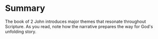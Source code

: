 # Summary

The book of 2 John introduces major themes that resonate throughout Scripture. As you read, note how the narrative prepares the way for God's unfolding story.

